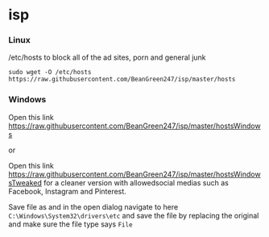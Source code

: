 # isp

### Linux

/etc/hosts to block all of the ad sites, porn and general junk
```
sudo wget -O /etc/hosts https://raw.githubusercontent.com/BeanGreen247/isp/master/hosts
```

### Windows

Open this link https://raw.githubusercontent.com/BeanGreen247/isp/master/hostsWindows

or

Open this link https://raw.githubusercontent.com/BeanGreen247/isp/master/hostsWindowsTweaked for a cleaner version with allowedsocial medias such as Facebook, Instagram and Pinterest.

Save file as and in the open dialog navigate to here `C:\Windows\System32\drivers\etc` and save the file by replacing the original and make sure the file type says `File`
